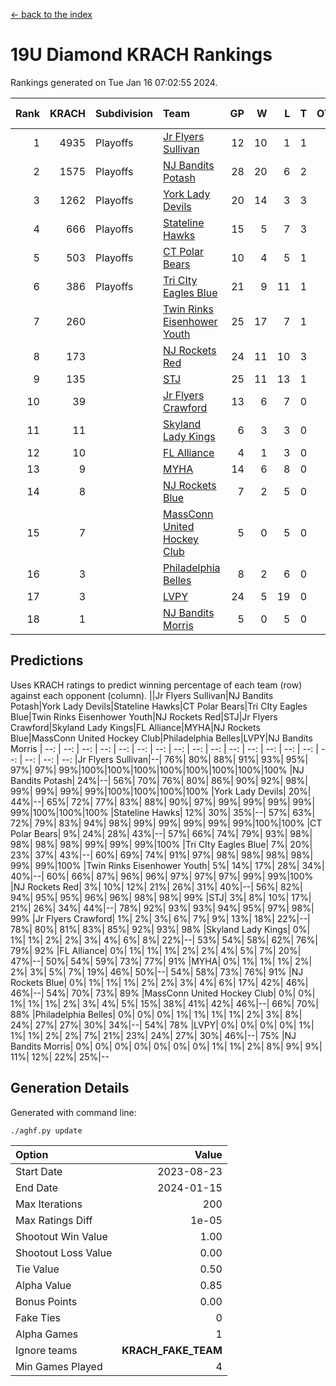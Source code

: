 [<- back to the index](readme.md)
# 19U Diamond KRACH Rankings
Rankings generated on Tue Jan 16 07:02:55 2024.

Rank|KRACH|Subdivision|Team|GP|W|L|T|OTW|OTL|SoS|Exp Wins|Win Diff
---:|---:|:---|:---|---:|---:|---:|---:|---:|---:|---:|---:|---:
1|4935|Playoffs|[Jr Flyers Sullivan](https://gamesheetstats.com/seasons/3663/teams/140859/schedule)|12|10|1|1|1|0|764|11.3|-0.0
2|1575|Playoffs|[NJ Bandits Potash](https://gamesheetstats.com/seasons/3663/teams/140857/schedule)|28|20|6|2|0|0|888|21.8|-0.0
3|1262|Playoffs|[York Lady Devils](https://gamesheetstats.com/seasons/3663/teams/140856/schedule)|20|14|3|3|0|0|635|16.3|-0.0
4|666|Playoffs|[Stateline Hawks](https://gamesheetstats.com/seasons/3663/teams/141851/schedule)|15|5|7|3|0|1|1605|7.3|-0.0
5|503|Playoffs|[CT Polar Bears](https://gamesheetstats.com/seasons/3663/teams/140853/schedule)|10|4|5|1|0|0|1456|5.3|-0.0
6|386|Playoffs|[Tri CIty Eagles Blue](https://gamesheetstats.com/seasons/3663/teams/140852/schedule)|21|9|11|1|1|0|1070|10.3|-0.0
7|260||[Twin Rinks Eisenhower Youth](https://gamesheetstats.com/seasons/3663/teams/140861/schedule)|25|17|7|1|0|0|278|18.3|-0.0
8|173||[NJ Rockets Red](https://gamesheetstats.com/seasons/3663/teams/140855/schedule)|24|11|10|3|1|1|575|13.3|-0.0
9|135||[STJ](https://gamesheetstats.com/seasons/3663/teams/140858/schedule)|25|11|13|1|0|0|495|12.3|-0.0
10|39||[Jr Flyers Crawford](https://gamesheetstats.com/seasons/3663/teams/140862/schedule)|13|6|7|0|0|1|97|6.9|0.0
11|11||[Skyland Lady Kings](https://gamesheetstats.com/seasons/3663/teams/140865/schedule)|6|3|3|0|0|0|65|3.9|0.0
12|10||[FL Alliance](https://gamesheetstats.com/seasons/3663/teams/156907/schedule)|4|1|3|0|0|0|296|1.9|0.0
13|9||[MYHA](https://gamesheetstats.com/seasons/3663/teams/140863/schedule)|14|6|8|0|0|0|63|6.9|0.0
14|8||[NJ Rockets Blue](https://gamesheetstats.com/seasons/3663/teams/140867/schedule)|7|2|5|0|0|0|132|2.9|0.0
15|7||[MassConn United Hockey Club](https://gamesheetstats.com/seasons/3663/teams/140854/schedule)|5|0|5|0|0|0|570|0.9|0.0
16|3||[Philadelphia Belles](https://gamesheetstats.com/seasons/3663/teams/140864/schedule)|8|2|6|0|0|0|35|2.9|0.0
17|3||[LVPY](https://gamesheetstats.com/seasons/3663/teams/140860/schedule)|24|5|19|0|0|0|314|5.9|0.0
18|1||[NJ Bandits Morris](https://gamesheetstats.com/seasons/3663/teams/140866/schedule)|5|0|5|0|0|0|95|0.9|0.0

## Predictions
Uses KRACH ratings to predict winning percentage of each team (row) against each opponent (column).
||Jr Flyers Sullivan|NJ Bandits Potash|York Lady Devils|Stateline Hawks|CT Polar Bears|Tri CIty Eagles Blue|Twin Rinks Eisenhower Youth|NJ Rockets Red|STJ|Jr Flyers Crawford|Skyland Lady Kings|FL Alliance|MYHA|NJ Rockets Blue|MassConn United Hockey Club|Philadelphia Belles|LVPY|NJ Bandits Morris
| --: | --: | --: | --: | --: | --: | --: | --: | --: | --: | --: | --: | --: | --: | --: | --: | --: | --: | --: 
|Jr Flyers Sullivan|--| 76%| 80%| 88%| 91%| 93%| 95%| 97%| 97%| 99%|100%|100%|100%|100%|100%|100%|100%|100%
|NJ Bandits Potash| 24%|--| 56%| 70%| 76%| 80%| 86%| 90%| 92%| 98%| 99%| 99%| 99%| 99%|100%|100%|100%|100%
|York Lady Devils| 20%| 44%|--| 65%| 72%| 77%| 83%| 88%| 90%| 97%| 99%| 99%| 99%| 99%| 99%|100%|100%|100%
|Stateline Hawks| 12%| 30%| 35%|--| 57%| 63%| 72%| 79%| 83%| 94%| 98%| 99%| 99%| 99%| 99%| 99%|100%|100%
|CT Polar Bears|  9%| 24%| 28%| 43%|--| 57%| 66%| 74%| 79%| 93%| 98%| 98%| 98%| 98%| 99%| 99%| 99%|100%
|Tri CIty Eagles Blue|  7%| 20%| 23%| 37%| 43%|--| 60%| 69%| 74%| 91%| 97%| 98%| 98%| 98%| 98%| 99%| 99%|100%
|Twin Rinks Eisenhower Youth|  5%| 14%| 17%| 28%| 34%| 40%|--| 60%| 66%| 87%| 96%| 96%| 97%| 97%| 97%| 99%| 99%|100%
|NJ Rockets Red|  3%| 10%| 12%| 21%| 26%| 31%| 40%|--| 56%| 82%| 94%| 95%| 95%| 96%| 96%| 98%| 98%| 99%
|STJ|  3%|  8%| 10%| 17%| 21%| 26%| 34%| 44%|--| 78%| 92%| 93%| 93%| 94%| 95%| 97%| 98%| 99%
|Jr Flyers Crawford|  1%|  2%|  3%|  6%|  7%|  9%| 13%| 18%| 22%|--| 78%| 80%| 81%| 83%| 85%| 92%| 93%| 98%
|Skyland Lady Kings|  0%|  1%|  1%|  2%|  2%|  3%|  4%|  6%|  8%| 22%|--| 53%| 54%| 58%| 62%| 76%| 79%| 92%
|FL Alliance|  0%|  1%|  1%|  1%|  2%|  2%|  4%|  5%|  7%| 20%| 47%|--| 50%| 54%| 59%| 73%| 77%| 91%
|MYHA|  0%|  1%|  1%|  1%|  2%|  2%|  3%|  5%|  7%| 19%| 46%| 50%|--| 54%| 58%| 73%| 76%| 91%
|NJ Rockets Blue|  0%|  1%|  1%|  1%|  2%|  2%|  3%|  4%|  6%| 17%| 42%| 46%| 46%|--| 54%| 70%| 73%| 89%
|MassConn United Hockey Club|  0%|  0%|  1%|  1%|  1%|  2%|  3%|  4%|  5%| 15%| 38%| 41%| 42%| 46%|--| 66%| 70%| 88%
|Philadelphia Belles|  0%|  0%|  0%|  1%|  1%|  1%|  1%|  2%|  3%|  8%| 24%| 27%| 27%| 30%| 34%|--| 54%| 78%
|LVPY|  0%|  0%|  0%|  0%|  1%|  1%|  1%|  2%|  2%|  7%| 21%| 23%| 24%| 27%| 30%| 46%|--| 75%
|NJ Bandits Morris|  0%|  0%|  0%|  0%|  0%|  0%|  0%|  1%|  1%|  2%|  8%|  9%|  9%| 11%| 12%| 22%| 25%|--

## Generation Details

Generated with command line:
```
./aghf.py update
```

| Option | Value |
| :----- | ----: |
| Start Date | 2023-08-23 |
| End Date | 2024-01-15 |
| Max Iterations | 200 |
| Max Ratings Diff | 1e-05 |
| Shootout Win Value | 1.00 |
| Shootout Loss Value | 0.00 |
| Tie Value | 0.50 |
| Alpha Value | 0.85 |
| Bonus Points | 0.00 |
| Fake Ties | 0 |
| Alpha Games | 1 |
| Ignore teams | __KRACH_FAKE_TEAM__ |
| Min Games Played | 4 |


